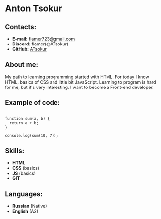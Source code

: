 # Anton Tsokur

## Contacts:

- **E-mail:** flamer723@gmail.com
- **Discord:** flamer(@ATsokur)
- **GitHub:** [ATsokur](https://github.com/ATsokur)

## About me:

My path to learning programming started with HTML. For today I know HTML, basics of CSS and little bit JavaScript. Learning to program is hard for me, but it's very interesting. I want to become a Front-end developer.

## Example of code:

```

function sum(a, b) {
  return a + b;
}

console.log(sum(10, 7));
```

## Skills:

- **HTML**
- **CSS** (basics)
- **JS** (basics)
- **GIT**

## Languages:

- **Russian** (Native)
- **English** (A2)